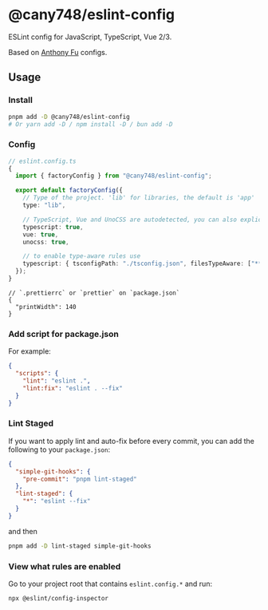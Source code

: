 # @cany748/eslint-config

ESLint config for JavaScript, TypeScript, Vue 2/3.

Based on [Anthony Fu](https://github.com/antfu/eslint-config) configs.

## Usage

### Install

```bash
pnpm add -D @cany748/eslint-config
# Or yarn add -D / npm install -D / bun add -D
```

### Config

```ts
// eslint.config.ts
{
  import { factoryConfig } from "@cany748/eslint-config";

  export default factoryConfig({
    // Type of the project. 'lib' for libraries, the default is 'app'
    type: "lib",

    // TypeScript, Vue and UnoCSS are autodetected, you can also explicitly enable them:
    typescript: true,
    vue: true,
    unocss: true,

    // to enable type-aware rules use
    typescript: { tsconfigPath: "./tsconfig.json", filesTypeAware: ["**/*.{ts,tsx,vue}"] },
  });
}
```

```jsonc
// `.prettierrc` or `prettier` on `package.json`
{
  "printWidth": 140
}
```

### Add script for package.json

For example:

```json
{
  "scripts": {
    "lint": "eslint .",
    "lint:fix": "eslint . --fix"
  }
}
```

### Lint Staged

If you want to apply lint and auto-fix before every commit, you can add the following to your `package.json`:

```json
{
  "simple-git-hooks": {
    "pre-commit": "pnpm lint-staged"
  },
  "lint-staged": {
    "*": "eslint --fix"
  }
}
```

and then

```bash
pnpm add -D lint-staged simple-git-hooks
```

### View what rules are enabled

Go to your project root that contains `eslint.config.*` and run:

```bash
npx @eslint/config-inspector
```

